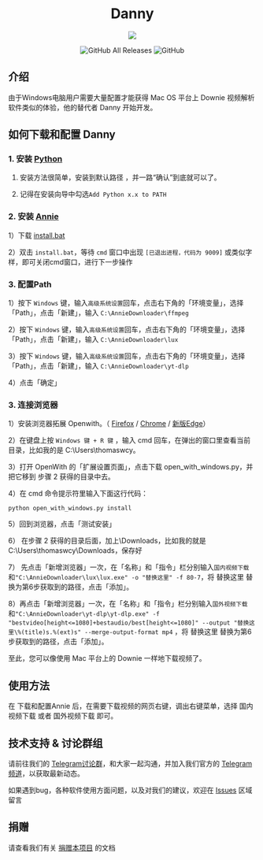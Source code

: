 <h1 align="center">Danny</h1>

<p align="center">
<img src="https://forthebadge.com/images/badges/built-with-love.svg">
<p>
<p align="center">
<img alt="GitHub All Releases" src="https://img.shields.io/github/downloads/thomaswcy/Danny/total?style=for-the-badge">
<img alt="GitHub" src="https://img.shields.io/github/license/thomaswcy/Danny?style=for-the-badge">
<p>

## 介绍

由于Windows电脑用户需要大量配置才能获得 Mac OS 平台上 Downie 视频解析软件类似的体验，他的替代者 Danny 开始开发。

## 如何下载和配置 Danny

### 1. 安装 [Python](https://www.python.org/downloads/windows/) 

1) 安装方法很简单，安装到默认路径 ，并一路“确认”到底就可以了。

2) 记得在安装向导中勾选`Add Python x.x to PATH`

### 2. 安装 [Annie](https://github.com/thomaswcy/Danny/)

1）下载 [install.bat](https://ghproxy.com/https://github.com/thomaswcy/Danny/releases/download/0.1.0/install.bat)

2）双击 `install.bat`，等待 `cmd` 窗口中出现 `[已退出进程，代码为 9009]` 或类似字样，即可关闭cmd窗口，进行下一步操作

### 3. 配置Path

1）按下 `Windows` 键，输入`高级系统设置`回车，点击右下角的「环境变量」，选择「Path」，点击「新建」，输入 `C:\AnnieDownloader\ffmpeg`

2）按下 `Windows` 键，输入`高级系统设置`回车，点击右下角的「环境变量」，选择「Path」，点击「新建」，输入 `C:\AnnieDownloader\lux`
 
3）按下 `Windows` 键，输入`高级系统设置`回车，点击右下角的「环境变量」，选择「Path」，点击「新建」，输入 `C:\AnnieDownloader\yt-dlp`

4）点击「确定」

### 3. 连接浏览器

1）安装浏览器拓展 Openwith。（ [Firefox](https://addons.mozilla.org/zh-CN/firefox/addon/open-with/) / [Chrome](https://chrome.google.com/webstore/detail/open-with/cogjlncmljjnjpbgppagklanlcbchlno) / [新版Edge](https://chrome.google.com/webstore/detail/open-with/cogjlncmljjnjpbgppagklanlcbchlno)）

2）在键盘上按 `Windows 键 + R 键` ，输入 cmd 回车，在弹出的窗口里查看当前目录，比如我的是 C:\Users\thomaswcy。

3）打开 OpenWith 的「扩展设置页面」，点击下载 open_with_windows.py，并把它移到 步骤 2 获得的目录中去。

4）在 cmd 命令提示符里输入下面这行代码：

```
python open_with_windows.py install
```

5）回到浏览器，点击「测试安装」
 
6） 在步骤 2 获得的目录后面，加上\Downloads，比如我的就是 C:\Users\thomaswcy\Downloads，保存好

7） 先点击「新增浏览器」一次，在「名称」和「指令」栏分别输入`国内视频下载`和`"C:\AnnieDownloader\lux\lux.exe" -o "替换这里" -f 80-7`，将 替换这里 替换为第6步获取到的路径，点击「添加」。

8）再点击「新增浏览器」一次，在「名称」和「指令」栏分别输入`国外视频下载`和`"C:\AnnieDownloader\yt-dlp\yt-dlp.exe" -f "bestvideo[height<=1080]+bestaudio/best[height<=1080]" --output "替换这里\%(title)s.%(ext)s" --merge-output-format mp4` ，将 替换这里 替换为第6步获取到的路径，点击「添加」。

至此，您可以像使用 Mac 平台上的 Downie 一样地下载视频了。

## 使用方法

在 下载和配置Annie 后，在需要下载视频的网页右键，调出右键菜单，选择 国内视频下载 或者 国外视频下载 即可。

## 技术支持 & 讨论群组
 
请前往我们的 [Telegram讨论群](https://t.me/RubikWrtChat/)，和大家一起沟通，并加入我们官方的 [Telegram频道](https://t.me/RubikWrt/)，以获取最新动态。

如果遇到bug，各种软件使用方面问题，以及对我们的建议，欢迎在 [Issues](https://github.com/thomaswcy/Danny/issues) 区域留言 
 
## 捐赠
请查看我们有关 [捐赠本项目](https://github.com/thomaswcy/Danny/blob/main/FUNDING.md) 的文档
